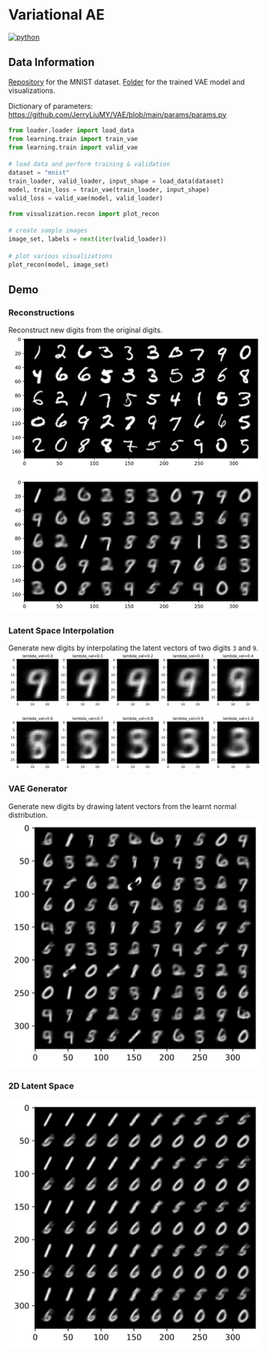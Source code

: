 # Variational AE
<p>
    <a href="https://www.python.org/">
    <img src="https://img.shields.io/badge/python-v3-brightgreen.svg" alt="python"></a> &nbsp;
</p>

## Data Information
<a href="https://drive.google.com/drive/folders/1OmhlpLpXY_61M1C3AuwF67A52gqjbJuP?usp=sharing" target="_blank">Repository</a> for the MNIST dataset. <a href="https://drive.google.com/drive/folders/1OlVC4iqMzGMADoY4iut-Epjl-GmAMV1h?usp=sharing">Folder</a> for the trained VAE model and visualizations.

Dictionary of parameters: https://github.com/JerryLiuMY/VAE/blob/main/params/params.py

```python
from loader.loader import load_data
from learning.train import train_vae
from learning.train import valid_vae

# load data and perform training & validation
dataset = "mnist"
train_loader, valid_loader, input_shape = load_data(dataset)
model, train_loss = train_vae(train_loader, input_shape)
valid_loss = valid_vae(model, valid_loader)
```

```python
from visualization.recon import plot_recon

# create sample images
image_set, labels = next(iter(valid_loader))

# plot various visualizations
plot_recon(model, image_set)
```

## Demo
### Reconstructions
Reconstruct new digits from the original digits.
![alt text](./__resources__/recon.jpg?raw=true "Title")

### Latent Space Interpolation
Generate new digits by interpolating the latent vectors of two digits `3` and `9`.
![alt text](./__resources__/inter.jpg?raw=true "Title")

### VAE Generator
Generate new digits by drawing latent vectors from the learnt normal distribution.
![alt text](./__resources__/sample.jpg?raw=true "Title")

### 2D Latent Space
![alt text](./__resources__/space.jpg?raw=true "Title")
